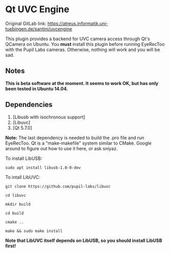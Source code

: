Qt UVC Engine
=============

Original GitLab link: https://atreus.informatik.uni-tuebingen.de/santini/uvcengine

This plugin provides a backend for UVC camera access through Qt's QCamera on Ubuntu. You **must** install
this plugin before running EyeRecToo with the Pupil Labs cameras. Otherwise, nothing will work and you will be sad.


Notes
------------
**This is beta software at the moment. It seems to work OK, but has only been tested in Ubuntu 14.04.**

Dependencies
------------

1. [Libusb with isochronous support]
2. [Libuvc]
3. [Qt 5.7.0]

**Note:** The last dependency is needed to build the .pro file and run EyeRecToo. 
Qt is a "make-makefile" system similar to CMake. Google around to figure out how to use it here, or ask sniyaz.

To install LibUSB:

`sudo apt install libusb-1.0-0-dev`

To intall LibUVC:

`git clone https://github.com/pupil-labs/libuvc`

`cd libuvc`

`mkdir build`

`cd build`

`cmake ..`

`make && sudo make install`

**Note that LibUVC itself depends on LibUSB, so you should install LibUSB first!**

